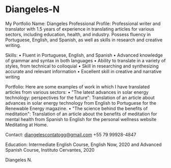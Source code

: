 # Diangeles-N
My Portfolio
Name: Diangeles
Professional Profile: Professional writer and translator with 1.5 years of experience in translating articles for various sectors, including education, health, and industry. Possess fluency in Portuguese, English, and Spanish, as well as skills in research and creative writing.

Skills:
• Fluent in Portuguese, English, and Spanish
• Advanced knowledge of grammar and syntax in both languages
• Ability to translate in a variety of styles, from technical to colloquial
• Skill in researching and synthesizing accurate and relevant information
• Excellent skill in creative and narrative writing

Portfolio: Here are some examples of work in which I have translated articles from various sectors:
• "The latest advances in solar energy technology: perspectives for the future": Translation of an article about advances in solar energy technology from English to Portuguese for the Renewable Energy magazine.
• "The science behind the benefits of meditation": Translation of an article about the benefits of meditation for mental health from Spanish to English for the personal wellness website Meditating at Home.

Contact: diangelescontatogg@gmail.com
+55 79 99928-4847

Education: Intermediate English Course, English Now, 2020 and Advanced Spanish Course, Instituto Cervantes, 2020

Diangeles N.
